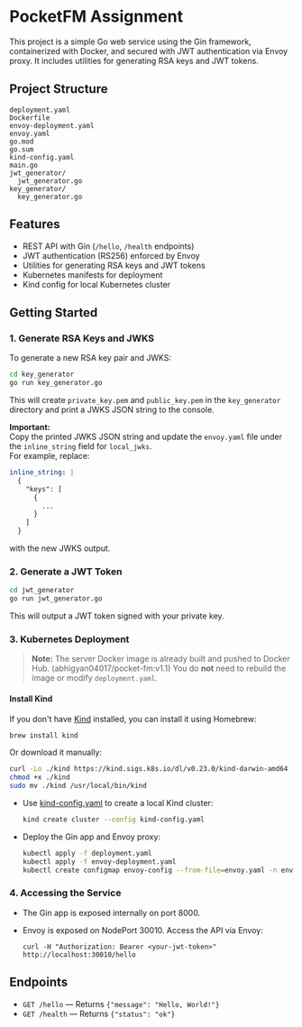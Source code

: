 # PocketFM Assignment

This project is a simple Go web service using the Gin framework, containerized with Docker, and secured with JWT authentication via Envoy proxy. It includes utilities for generating RSA keys and JWT tokens.

## Project Structure

```
deployment.yaml
Dockerfile
envoy-deployment.yaml
envoy.yaml
go.mod
go.sum
kind-config.yaml
main.go
jwt_generator/
  jwt_generator.go
key_generator/
  key_generator.go
```

## Features

- REST API with Gin (`/hello`, `/health` endpoints)
- JWT authentication (RS256) enforced by Envoy
- Utilities for generating RSA keys and JWT tokens
- Kubernetes manifests for deployment
- Kind config for local Kubernetes cluster

## Getting Started

### 1. Generate RSA Keys and JWKS

To generate a new RSA key pair and JWKS:

```sh
cd key_generator
go run key_generator.go
```

This will create `private_key.pem` and `public_key.pem` in the `key_generator` directory and print a JWKS JSON string to the console.

**Important:**  
Copy the printed JWKS JSON string and update the `envoy.yaml` file under the `inline_string` field for `local_jwks`.  
For example, replace:

```yaml
inline_string: |
  {
    "keys": [
      {
        ...
      }
    ]
  }
```

with the new JWKS output.

### 2. Generate a JWT Token

```sh
cd jwt_generator
go run jwt_generator.go
```

This will output a JWT token signed with your private key.

### 3. Kubernetes Deployment

> **Note:** The server Docker image is already built and pushed to Docker Hub. (abhigyan04017/pocket-fm:v1.1) 
> You do **not** need to rebuild the image or modify `deployment.yaml`.

#### Install Kind

If you don't have [Kind](https://kind.sigs.k8s.io/) installed, you can install it using Homebrew:

```sh
brew install kind
```

Or download it manually:

```sh
curl -Lo ./kind https://kind.sigs.k8s.io/dl/v0.23.0/kind-darwin-amd64
chmod +x ./kind
sudo mv ./kind /usr/local/bin/kind
```

- Use [kind-config.yaml](kind-config.yaml) to create a local Kind cluster:

  ```sh
  kind create cluster --config kind-config.yaml
  ```

- Deploy the Gin app and Envoy proxy:

  ```sh
  kubectl apply -f deployment.yaml
  kubectl apply -f envoy-deployment.yaml
  kubectl create configmap envoy-config --from-file=envoy.yaml -n envoy-ns
  ```

### 4. Accessing the Service

- The Gin app is exposed internally on port 8000.
- Envoy is exposed on NodePort 30010. Access the API via Envoy:

  ```
  curl -H "Authorization: Bearer <your-jwt-token>" http://localhost:30010/hello
  ```

## Endpoints

- `GET /hello` — Returns `{"message": "Hello, World!"}`
- `GET /health` — Returns `{"status": "ok"}`